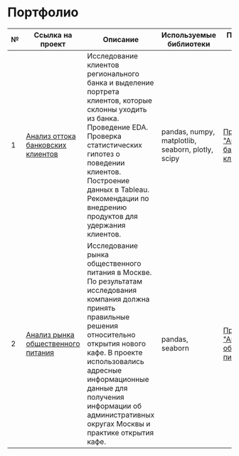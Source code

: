 # Портфолио

| №  | Ссылка на проект                        | Описание                                                                                          | Используемые библиотеки                                    | Презентация проекта               |
|----|-----------------------------------------|--------------------------------------------------------------------------------------------------|------------------------------------------------------------|------------------------------------|
| 1  | [Анализ оттока банковских клиентов](#)  | Исследование клиентов регионального банка и выделение портрета клиентов, которые склонны уходить из банка. Проведение EDA. Проверка статистических гипотез о поведении клиентов. Построение данных в Tableau. Рекомендации по внедрению продуктов для удержания клиентов. | pandas, numpy, matplotlib, seaborn, plotly, scipy           | [Презентация "Анализ оттока банковских клиентов"](link) |
| 2  | [Анализ рынка общественного питания](#) | Исследование рынка общественного питания в Москве. По результатам исследования компания должна принять правильные решения относительно открытия нового кафе. В проекте использовались адресные информационные данные для получения информации об административных округах Москвы и практике открытия кафе. | pandas, seaborn                                            | [Презентация "Анализ рынка общественного питания"](link)  |
